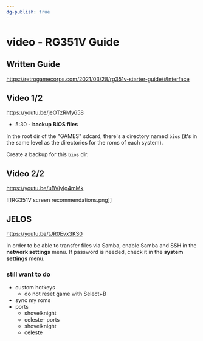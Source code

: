 ```yaml
---
dg-publish: true
---
```

# video - RG351V Guide

## Written Guide

<https://retrogamecorps.com/2021/03/28/rg351v-starter-guide/#Interface>


## Video 1/2

<https://youtu.be/jeOTzRMy658>

- 5:30 - **backup BIOS files**

In the root dir of the "GAMES" sdcard, there's a directory named `bios` (it's in the same level as the directories for the roms of each system).

Create a backup for this `bios` dir.


## Video 2/2

<https://youtu.be/uBViyIg4mMk>

![[RG351V screen recommendations.png]]


## JELOS

<https://youtu.be/tJR0Evx3KS0>

In order to be able to transfer files via Samba, enable Samba and SSH in the **network settings** menu. If password is needed, check it in the **system settings** menu.

### still want to do


- custom hotkeys
    - do not reset game with Select+B
- sync my roms
- ports
    - shovelknight
    - celeste- ports
    - shovelknight
    - celeste
